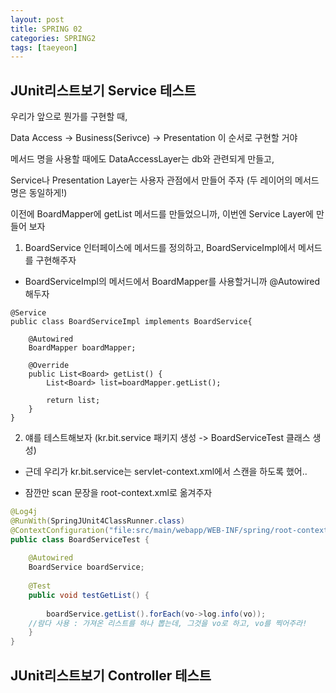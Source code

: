 ```yaml
---
layout: post
title: SPRING 02
categories: SPRING2
tags: [taeyeon]
---
```



## JUnit리스트보기 Service 테스트

우리가 앞으로 뭔가를 구현할 때, 

Data Access -> Business(Serivce) -> Presentation 이 순서로 구현할 거야

메서드 명을 사용할 때에도 DataAccessLayer는 db와 관련되게 만들고,

Service나 Presentation Layer는 사용자 관점에서 만들어 주자 (두 레이어의 메서드명은 동일하게!)

이전에 BoardMapper에 getList 메서드를 만들었으니까, 이번엔 Service Layer에 만들어 보자

1. BoardService 인터페이스에 메서드를 정의하고, BoardServiceImpl에서 메서드를 구현해주자

- BoardServiceImpl의 메서드에서 BoardMapper를 사용할거니까 @Autowired 해두자

```1=BoardServiceImpl
@Service
public class BoardServiceImpl implements BoardService{

	@Autowired
	BoardMapper boardMapper;
	
	@Override
	public List<Board> getList() {
		List<Board> list=boardMapper.getList();
		
		return list;
	}
}
```

2. 얘를 테스트해보자 (kr.bit.service 패키지 생성 -> BoardServiceTest 클래스 생성)

- 근데 우리가 kr.bit.service는 servlet-context.xml에서 스캔을 하도록 했어..

- 잠깐만 scan 문장을 root-context.xml로 옮겨주자
  
```2=BoardServiceTest.java
@Log4j
@RunWith(SpringJUnit4ClassRunner.class)
@ContextConfiguration("file:src/main/webapp/WEB-INF/spring/root-context.xml")
public class BoardServiceTest {
	
	@Autowired
	BoardService boardService;
	
	@Test
	public void testGetList() {
		
		boardService.getList().forEach(vo->log.info(vo));
    //람다 사용 : 가져온 리스트를 하나 뽑는데, 그것을 vo로 하고, vo를 찍어주라! 
	}
}
```

## JUnit리스트보기 Controller 테스트



